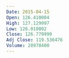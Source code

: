 ```yaml
---
Date: 2015-04-15
Open: 126.410004
High: 127.129997
Low: 126.010002
Close: 126.779999
Adj Close: 119.536476
Volume: 28970400
---
```

